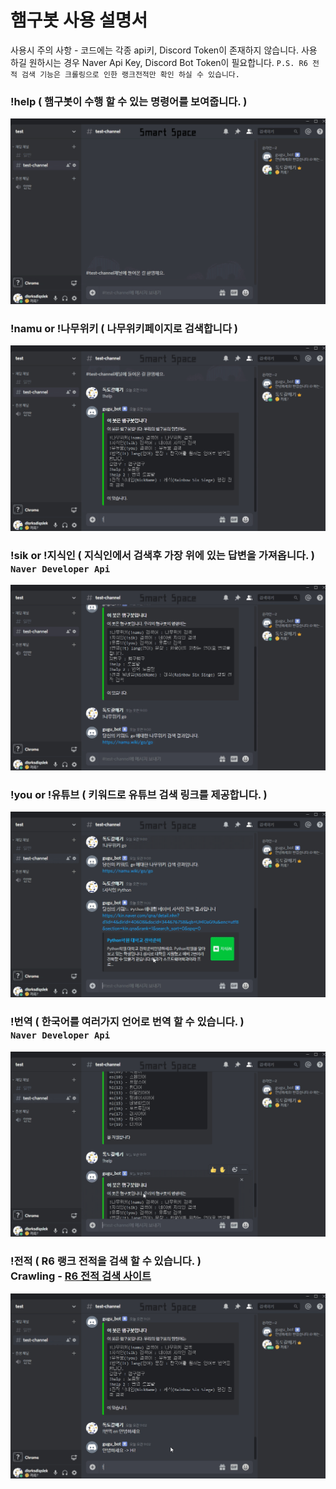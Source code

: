 # 햄구봇 사용 설명서
사용시 주의 사항 - 코드에는 각종 api키, Discord Token이 존재하지 않습니다. 사용 하길 원하시는 경우 Naver Api Key, Discord Bot Token이 필요합니다.
`P.S. R6 전적 검색 기능은 크롤링으로 인한 랭크전적만 확인 하실 수 있습니다.`
### !help ( 햄구봇이 수행 할 수 있는 명령어를 보여줍니다. )
<img src="/github/help.gif" title="Help_GIF" alt="Help_GIF"></img><br/>
### !namu or !나무위키 ( 나무위키페이지로 검색합니다 )
<img src="/github/namuwiki.gif" title="Namuwiki_GIF" alt="Namuwiki_GIF"></img><br/>
### !sik or !지식인 ( 지식인에서 검색후 가장 위에 있는 답변을 가져옵니다. )<br/>`Naver Developer Api`
<img src="/github/sik.gif" title="sik_GIF" alt="sik_GIF"></img><br/>
### !you or !유튜브 ( 키워드로 유튜브 검색 링크를 제공합니다. )
<img src="/github/Youtube.gif" title="Youtube_GIF" alt="Youtube_GIF"></img><br/>
### !번역 ( 한국어를 여러가지 언어로 번역 할 수 있습니다. )<br/>`Naver Developer Api`
<img src="/github/Translate.gif" title="Translate_GIF" alt="Translate_GIF"></img><br/>
### !전적 ( R6 랭크 전적을 검색 할 수 있습니다. )<br/>Crawling - [R6 전적 검색 사이트](https://r6.tracker.network/)
<img src="/github/R6.gif" title="R6_GIF" alt="R6_GIF"></img><br/>

